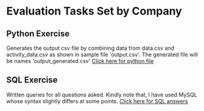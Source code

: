 # Evaluation Tasks Set by Company

## Python Exercise
Generates the output csv file by combining data from data.csv and activity_data.csv as shown in sample file 'output.csv'. The generated file will be names 'output_generated.csv'
[Click here for python file](https://github.com/Yugandhar-M/Conduira-Internship/blob/main/Evaluation_Tasks/join_data.py)

## SQL Exercise
Written queries for all questions asked. Kindly note that, I have used MySQL whose syntax slightly differs at some points.
[Click here for SQL answers](https://github.com/Yugandhar-M/Conduira-Internship/blob/main/Evaluation_Tasks/SQL.md) 
